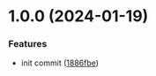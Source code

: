 # 1.0.0 (2024-01-19)


### Features

* init commit ([1886fbe](https://github.com/linrium/gh-semantic-release/commit/1886fbe62ffead1816f894ca5cd16fd2dd62bcda))
